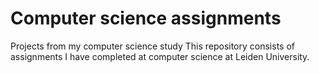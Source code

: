 # Computer science assignments
Projects from my computer science study
This repository consists of assignments I have completed at computer science at Leiden University.

